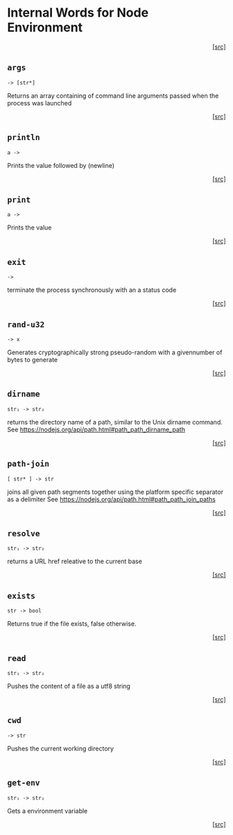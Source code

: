 # Internal Words for Node Environment
<div style="text-align: right"><a href="https:/github.com/Hypercubed/f-flat_node/blob/master/src/core/node.ts#L58">[src]</a></div>

## `args`

`-> [str*]`

Returns an array containing of command line arguments passed when the process was launched
<div style="text-align: right"><a href="https:/github.com/Hypercubed/f-flat_node/blob/master/src/core/node.ts#L67">[src]</a></div>

## `println`

`a ->`

Prints the value followed by (newline)

<div style="text-align: right"><a href="https:/github.com/Hypercubed/f-flat_node/blob/master/src/core/node.ts#L77">[src]</a></div>

## `print`

`a ->`

Prints the value

<div style="text-align: right"><a href="https:/github.com/Hypercubed/f-flat_node/blob/master/src/core/node.ts#L89">[src]</a></div>

## `exit`

`->`

terminate the process synchronously with an a status code

<div style="text-align: right"><a href="https:/github.com/Hypercubed/f-flat_node/blob/master/src/core/node.ts#L114">[src]</a></div>

## `rand-u32`

`-> x`

Generates cryptographically strong pseudo-random with a givennumber of bytes to generate

<div style="text-align: right"><a href="https:/github.com/Hypercubed/f-flat_node/blob/master/src/core/node.ts#L126">[src]</a></div>

## `dirname`

`str₁ -> str₂`

returns the directory name of a path, similar to the Unix dirname command.
See https://nodejs.org/api/path.html#path_path_dirname_path

<div style="text-align: right"><a href="https:/github.com/Hypercubed/f-flat_node/blob/master/src/core/node.ts#L137">[src]</a></div>

## `path-join`

`[ str* ] -> str`

joins all given path segments together using the platform specific separator as a delimiter
See https://nodejs.org/api/path.html#path_path_join_paths

<div style="text-align: right"><a href="https:/github.com/Hypercubed/f-flat_node/blob/master/src/core/node.ts#L148">[src]</a></div>

## `resolve`

`str₁ -> str₂`

returns a URL href releative to the current base

<div style="text-align: right"><a href="https:/github.com/Hypercubed/f-flat_node/blob/master/src/core/node.ts#L158">[src]</a></div>

## `exists`

`str -> bool`

Returns true if the file exists, false otherwise.

<div style="text-align: right"><a href="https:/github.com/Hypercubed/f-flat_node/blob/master/src/core/node.ts#L168">[src]</a></div>

## `read`

`str₁ -> str₂`

Pushes the content of a file as a utf8 string

<div style="text-align: right"><a href="https:/github.com/Hypercubed/f-flat_node/blob/master/src/core/node.ts#L178">[src]</a></div>

## `cwd`

`-> str`

Pushes the current working directory

<div style="text-align: right"><a href="https:/github.com/Hypercubed/f-flat_node/blob/master/src/core/node.ts#L194">[src]</a></div>

## `get-env`

`str₁ -> str₂`

Gets a environment variable

<div style="text-align: right"><a href="https:/github.com/Hypercubed/f-flat_node/blob/master/src/core/node.ts#L216">[src]</a></div>
